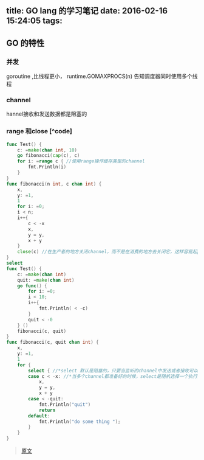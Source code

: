 title: GO lang 的学习笔记
date: 2016-02-16 15:24:05
tags:
---

## GO 的特性

### 并发

goroutine ,比线程更小， runtime.GOMAXPROCS(n) 告知调度器同时使用多个线程

### channel

hannel接收和发送数据都是阻塞的

### range 和close [^code]
```go
func Test() {
    c: =make(chan int, 10)
    go fibonacci(cap(c), c)
    for i: =range c { //使用range操作缓存类型的channel
        fmt.Println(i)
    }
}
func fibonacci(n int, c chan int) {
    x,
    y: =1,
    1
    for i: =0;
    i < n;
    i++{
        c < -x
        x,
        y = y,
        x + y
    }
    close(c) //在生产者的地方关闭channel，而不是在消费的地方去关闭它，这样容易起panic。
}
select
func Test() {
    c: =make(chan int)
    quit: =make(chan int)
    go func() {
        for i: =0;
        i < 10;
        i++{
            fmt.Println( < -c)
        }
        quit < -0
    } ()
    fibonacci(c, quit)
}
func fibonacci(c, quit chan int) {
    x,
    y: =1,
    1
    for {
        select { //*select 默认是阻塞的，只要当监听的channel中发送或者接收可以进行时，才会运行。
        case c < -x: //*当多个channel都准备好的时候，select是随机选择一个执行的。
            x,
            y = y,
            x + y
        case < -quit:
            fmt.Println("quit")
            return
        default:
            fmt.Println("do some thing ");
        }
    }
}
```

> [原文](http://studygolang.com/articles/1538)

